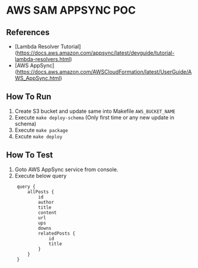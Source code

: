 # AWS SAM APPSYNC POC

## References
- [Lambda Resolver Tutorial] (https://docs.aws.amazon.com/appsync/latest/devguide/tutorial-lambda-resolvers.html)
- [AWS AppSync] (https://docs.aws.amazon.com/AWSCloudFormation/latest/UserGuide/AWS_AppSync.html)

## How To Run
1. Create S3 bucket and update same into Makefile `AWS_BUCKET_NAME`
2. Execute `make deploy-schema` (Only first time or any new update in schema)
3. Execute `make package`
4. Excute `make deploy`

## How To Test
1. Goto AWS AppSync service from console.
2. Execute below query

```
    query {
        allPosts {
            id
            author
            title
            content
            url
            ups
            downs
            relatedPosts {
                id
                title
            }
        }
    }
```
